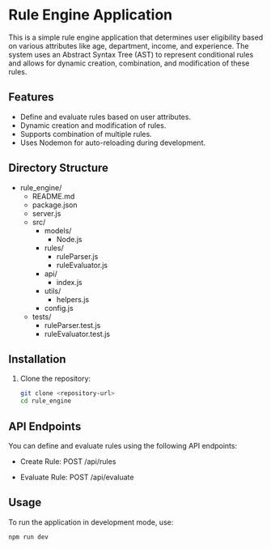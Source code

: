 




# Rule Engine Application


This is a simple rule engine application that determines user eligibility based on various attributes like age, department, income, and experience. The system uses an Abstract Syntax Tree (AST) to represent conditional rules and allows for dynamic creation, combination, and modification of these rules.

## Features

- Define and evaluate rules based on user attributes.
- Dynamic creation and modification of rules.
- Supports combination of multiple rules.
- Uses Nodemon for auto-reloading during development.

## Directory Structure


- rule_engine/
  - README.md
  - package.json
  - server.js
  - src/
    - models/
      - Node.js
    - rules/
      - ruleParser.js
      - ruleEvaluator.js
    - api/
      - index.js
    - utils/
      - helpers.js
    - config.js
  - tests/
    - ruleParser.test.js
    - ruleEvaluator.test.js


<!--  tree diag of folder and files 

rule_engine/
├── src/
│   ├── models/
│   │   └── Node.js
│   ├── rules/
│   │   ├── ruleParser.js
│   │   └── ruleEvaluator.js
│   ├── api/
│   │   └── index.js
│   ├── utils/
│   │   └── helpers.js
│   └── config.js
├── tests/
│   ├── ruleParser.test.js
│   └── ruleEvaluator.test.js
├── package.json
├── README.md
└── server.js

-->






## Installation

1. Clone the repository:

   ```bash
   git clone <repository-url>
   cd rule_engine
   ```




## API Endpoints
You can define and evaluate rules using the following API endpoints:

* Create Rule: POST /api/rules

* Evaluate Rule: POST /api/evaluate



## Usage

To run the application in development mode, use:
```
npm run dev
```

